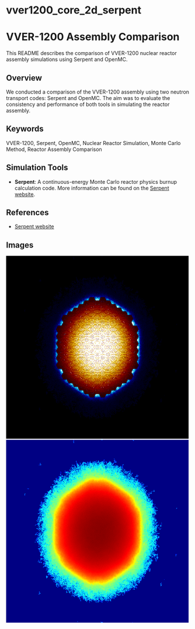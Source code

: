 # vver1200_core_2d_serpent
# VVER-1200 Assembly Comparison

This README describes the comparison of VVER-1200 nuclear reactor assembly simulations using Serpent and OpenMC.

## Overview

We conducted a comparison of the VVER-1200 assembly using two neutron transport codes: Serpent and OpenMC. The aim was to evaluate the consistency and performance of both tools in simulating the reactor assembly.
## Keywords

VVER-1200, Serpent, OpenMC, Nuclear Reactor Simulation, Monte Carlo Method, Reactor Assembly Comparison
## Simulation Tools

- **Serpent**: A continuous-energy Monte Carlo reactor physics burnup calculation code. More information can be found on the [Serpent website](http://serpent.vtt.fi/).

## References

- [Serpent website](http://serpent.vtt.fi/)
## Images
![Reactor Geometry](https://github.com/emillon779/vver1200_core_2d_serpent/blob/main/vver_core_2d.png)
![Flux](https://github.com/emillon779/vver1200_core_2d_serpent/blob/main/vver_core_2d_flux.png)
